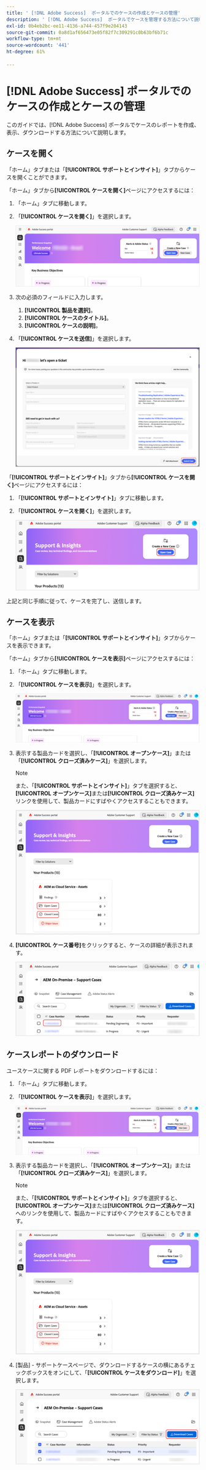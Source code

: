 ```yaml
---
title: ' [!DNL Adobe Success]  ポータルでのケースの作成とケースの管理'
description: ' [!DNL Adobe Success]  ポータルでケースを管理する方法について説明します。'
exl-id: 0b4eb2bc-ee11-4136-a744-457f9e204143
source-git-commit: 0a8d1af656473e05f82f7c309291c0b63bf6b71c
workflow-type: tm+mt
source-wordcount: '441'
ht-degree: 61%

---
```


# [!DNL Adobe Success] ポータルでのケースの作成とケースの管理

このガイドでは、[!DNL Adobe Success] ポータルでケースのレポートを作成、表示、ダウンロードする方法について説明します。

## ケースを開く

「ホーム」タブまたは「**[!UICONTROL サポートとインサイト]**」タブからケースを開くことができます。

「ホーム」タブから&#x200B;**[!UICONTROL ケースを開く]**&#x200B;ページにアクセスするには：

1. 「ホーム」タブに移動します。
1. 「**[!UICONTROL ケースを開く]**」を選択します。


   ![Adobe Success ポータルの「新しいケースを作成」セクションの「ケースを開く」ボタン ](../../assets/adobe-success-portal-home-page-open-case.png " 「ケースを開く」ボタン ")



1. 次の必須のフィールドに入力します。
   1. **[!UICONTROL 製品を選択]**。
   1. **[!UICONTROL ケースのタイトル]**。
   1. **[!UICONTROL ケースの説明]**。
1. 「**[!UICONTROL ケースを送信]**」を選択します。



   ![Adobe Success ポータルのサポートチケットフォームの下部にある「ケースを送信」ボタン ](../../assets/adobe-success-portal-submit-case.png " サポートリクエストを送信します ")




「**[!UICONTROL サポートとインサイト]**」タブから&#x200B;**[!UICONTROL ケースを開く]**&#x200B;ページにアクセスするには：

1. 「**[!UICONTROL サポートとインサイト]**」タブに移動します。
1. 「**[!UICONTROL ケースを開く]**」を選択します。



   ![Adobe Success ポータルの「新しいケースを作成」セクションの「ケースを開く」ボタン ](../../assets/adobe-success-portal-support-insights-open-case.png " 「ケースを開く」ボタン ")



上記と同じ手順に従って、ケースを完了し、送信します。

## ケースを表示

「ホーム」タブまたは「**[!UICONTROL サポートとインサイト]**」タブからケースを表示できます。

「ホーム」タブから&#x200B;**[!UICONTROL ケースを表示]**&#x200B;ページにアクセスするには：

1. 「ホーム」タブに移動します。
1. 「**[!UICONTROL ケースを表示]**」を選択します。



   ![Adobe Success ポータルの「新しいケースを作成」セクションの「ケースを表示」ボタン ](../../assets/adobe-success-portal-view-cases.png " 既存のサポートケースを表示 ")



1. 表示する製品カードを選択し、「**[!UICONTROL オープンケース]**」または「**[!UICONTROL クローズ済みケース]**」を選択します。

   >[!NOTE]
   >
   >また、「**[!UICONTROL サポートとインサイト]**」タブを選択すると、**[!UICONTROL オープンケース]**&#x200B;または&#x200B;**[!UICONTROL クローズ済みケース]**&#x200B;リンクを使用して、製品カードにすばやくアクセスすることもできます。



   ![AEM Cloud Service の「サポートとインサイト」セクションのオープンおよびクローズドケース指標 – Assets](../../assets/adobe-success-portal-open-case-closed-case.png " オープンおよびクローズドサポートケースの概要を表示 ")



1. **[!UICONTROL ケース番号]**&#x200B;をクリックすると、ケースの詳細が表示されます。



   ![Adobe Success ポータルのサポートケースのケース番号リンク ](../../assets/adobe-success-portal-case-number.png " クリックするとケースの詳細が表示されます ")



## ケースレポートのダウンロード

ユースケースに関する PDF レポートをダウンロードするには：

1. 「ホーム」タブに移動します。
1. 「**[!UICONTROL ケースを表示]**」を選択します。


   ![Adobe Success ポータルの「新しいケースを作成」セクションの「ケースを表示」ボタン ](../../assets/adobe-success-portal-view-cases.png " 既存のサポートケースを表示 ")


1. 表示する製品カードを選択し、「**[!UICONTROL オープンケース]**」または「**[!UICONTROL クローズ済みケース]**」を選択します。

   >[!NOTE]
   >
   >また、「**[!UICONTROL サポートとインサイト]**」タブを選択すると、**[!UICONTROL オープンケース]**&#x200B;または&#x200B;**[!UICONTROL クローズ済みケース]**&#x200B;へのリンクを使用して、製品カードにすばやくアクセスすることもできます。

   ![AEM Cloud Service の「サポートとインサイト」セクションのオープンおよびクローズドケース指標 – Assets](../../assets/adobe-success-portal-open-case-closed-case.png " オープンおよびクローズドサポートケースの概要を表示 ")

1. [製品] - サポートケースページで、ダウンロードするケースの横にあるチェックボックスをオンにして、「**[!UICONTROL ケースをダウンロード]**」を選択します。

   ![Adobe Success ポータルの「ケース管理」セクションの「ケースをダウンロード」ボタン ](../../assets/adobe-success-portal-download-cases.png " サポートケースデータをダウンロード ")
